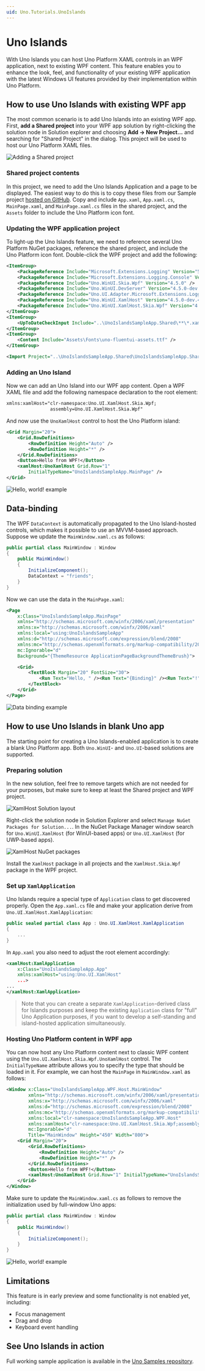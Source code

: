```yaml
---
uid: Uno.Tutorials.UnoIslands
---
```


# Uno Islands

With Uno Islands you can host Uno Platform XAML controls in an WPF application, next to existing WPF content. This feature enables you to enhance the look, feel, and functionality of your existing WPF application with the latest Windows UI features provided by their implementation within Uno Platform.

## How to use Uno Islands with existing WPF app

The most common scenario is to add Uno Islands into an existing WPF app. First, **add a Shared project** into your WPF app solution by right-clicking the solution node in Solution explorer and choosing **Add -> New Project...** and searching for "Shared Project" in the dialog. This project will be used to host our Uno Platform XAML files.

![Adding a Shared project](../Assets/guides/uno-islands/add-shared.png)

### Shared project contents

In this project, we need to add the Uno Islands Application and a page to be displayed. The easiest way to do this is to copy these files from our Sample project [hosted on GitHub](https://github.com/unoplatform/Uno.Samples/tree/master/UI/UnoIslandsSampleApp/UnoIslandsSampleApp.Shared). Copy and include `App.xaml`, `App.xaml.cs`, `MainPage.xaml`, and `MainPage.xaml.cs` files in the shared project, and the `Assets` folder to include the Uno Platform icon font.

### Updating the WPF application project

To light-up the Uno Islands feature, we need to reference several Uno Platform NuGet packages, reference the shared project, and include the Uno Platform icon font. Double-click the WPF project and add the following:

```xml
<ItemGroup>
    <PackageReference Include="Microsoft.Extensions.Logging" Version="5.0.0" />
    <PackageReference Include="Microsoft.Extensions.Logging.Console" Version="5.0.0" />
    <PackageReference Include="Uno.WinUI.Skia.Wpf" Version="4.5.0" />
    <PackageReference Include="Uno.WinUI.DevServer" Version="4.5.0-dev.453" Condition="'$(Configuration)'=='Debug'" />
    <PackageReference Include="Uno.UI.Adapter.Microsoft.Extensions.Logging" Version="4.5.0-dev.453" />
    <PackageReference Include="Uno.WinUI.XamlHost" Version="4.5.0-dev.453" />
    <PackageReference Include="Uno.WinUI.XamlHost.Skia.Wpf" Version="4.5.0-dev.453" />
</ItemGroup>
<ItemGroup>
    <UpToDateCheckInput Include="..\UnoIslandsSampleApp.Shared\**\*.xaml" />
</ItemGroup>
<ItemGroup>
    <Content Include="Assets\Fonts\uno-fluentui-assets.ttf" />
</ItemGroup>

<Import Project="..\UnoIslandsSampleApp.Shared\UnoIslandsSampleApp.Shared.projitems" Label="Shared" />
```

### Adding an Uno Island

Now we can add an Uno Island into our WPF app content. Open a WPF XAML file and add the following namespace declaration to the root element:

```xml
xmlns:xamlHost="clr-namespace:Uno.UI.XamlHost.Skia.Wpf;
                assembly=Uno.UI.XamlHost.Skia.Wpf"
```

And now use the `UnoXamlHost` control to host the Uno Platform island:

```xml
<Grid Margin="20">
    <Grid.RowDefinitions>
        <RowDefinition Height="Auto" />
        <RowDefinition Height="*" />
    </Grid.RowDefinitions>
    <Button>Hello from WPF!</Button>
    <xamlHost:UnoXamlHost Grid.Row="1" 
        InitialTypeName="UnoIslandsSampleApp.MainPage" />
</Grid>
```

![Hello, world! example](../Assets/guides/uno-islands/hello-world.png)

## Data-binding

The WPF `DataContext` is automatically propagated to the Uno Island-hosted controls, which makes it possible to use an MVVM-based approach. Suppose we update the `MainWindow.xaml.cs` as follows:

```csharp
public partial class MainWindow : Window
{
    public MainWindow()
    {
        InitializeComponent();
        DataContext = "friends";
    }
}
```

Now we can use the data in the `MainPage.xaml`:

```xml
<Page
    x:Class="UnoIslandsSampleApp.MainPage"
    xmlns="http://schemas.microsoft.com/winfx/2006/xaml/presentation"
    xmlns:x="http://schemas.microsoft.com/winfx/2006/xaml"
    xmlns:local="using:UnoIslandsSampleApp"
    xmlns:d="http://schemas.microsoft.com/expression/blend/2008"
    xmlns:mc="http://schemas.openxmlformats.org/markup-compatibility/2006"
    mc:Ignorable="d"    
    Background="{ThemeResource ApplicationPageBackgroundThemeBrush}">

    <Grid>
        <TextBlock Margin="20" FontSize="30">
            <Run Text="Hello, " /><Run Text="{Binding}" /><Run Text="!" />
        </TextBlock>
    </Grid>
</Page>
```

![Data binding example](../Assets/guides/uno-islands/hello-friends.png)

## How to use Uno Islands in blank Uno app

The starting point for creating a Uno Islands-enabled application is to create a blank Uno Platform app. Both `Uno.WinUI`- and `Uno.UI`-based solutions are supported.

### Preparing solution

In the new solution, feel free to remove targets which are not needed for your purposes, but make sure to keep at least the Shared project and WPF project.

![XamlHost Solution layout](../Assets/guides/uno-islands/solution-layout.png)

Right-click the solution node in Solution Explorer and select `Manage NuGet Packages for Solution...`. In the NuGet Package Manager window search for `Uno.WinUI.XamlHost` (for WinUI-based apps) or `Uno.UI.XamlHost` (for UWP-based apps).

![XamlHost NuGet packages](../Assets/guides/uno-islands/xamlhost-packages.png)

Install the `XamlHost` package in all projects and the `XamlHost.Skia.Wpf` package in the WPF project.

### Set up `XamlApplication`

Uno Islands require a special type of `Application` class to get discovered properly. Open the `App.xaml.cs` file and make your application derive from `Uno.UI.XamlHost.XamlApplication`:

```csharp
public sealed partial class App : Uno.UI.XamlHost.XamlApplication
{
    ...
}
```

In `App.xaml` you also need to adjust the root element accordingly:

```xml
<xamlHost:XamlApplication
    x:Class="UnoIslandsSampleApp.App"
    xmlns:xamlHost="using:Uno.UI.XamlHost"
    ...>
...
</xamlHost:XamlApplication>
```

> Note that you can create a separate `XamlApplication`-derived class for Islands purposes and keep the existing `Application` class for "full" Uno Application purposes, if you want to develop a self-standing and island-hosted application simultaneously.

### Hosting Uno Platform content in WPF app

You can now host any Uno Platform content next to classic WPF content using the `Uno.UI.XamlHost.Skia.Wpf.UnoXamlHost` control. The `InitialTypeName` attribute allows you to specify the type that should be loaded in it. For example, we can host the `MainPage` in `MainWindow.xaml` as follows:

```xml
<Window x:Class="UnoIslandsSampleApp.WPF.Host.MainWindow"
        xmlns="http://schemas.microsoft.com/winfx/2006/xaml/presentation"
        xmlns:x="http://schemas.microsoft.com/winfx/2006/xaml"
        xmlns:d="http://schemas.microsoft.com/expression/blend/2008"
        xmlns:mc="http://schemas.openxmlformats.org/markup-compatibility/2006"
        xmlns:local="clr-namespace:UnoIslandsSampleApp.WPF.Host"
        xmlns:xamlHost="clr-namespace:Uno.UI.XamlHost.Skia.Wpf;assembly=Uno.UI.XamlHost.Skia.Wpf"
        mc:Ignorable="d"
        Title="MainWindow" Height="450" Width="800">
    <Grid Margin="20">
        <Grid.RowDefinitions>
            <RowDefinition Height="Auto" />
            <RowDefinition Height="*" />
        </Grid.RowDefinitions>
        <Button>Hello from WPF!</Button>
        <xamlHost:UnoXamlHost Grid.Row="1" InitialTypeName="UnoIslandsSampleApp.MainPage" />
    </Grid>
</Window>
```

Make sure to update the `MainWindow.xaml.cs` as follows to remove the initialization used by full-window Uno apps:

```csharp
public partial class MainWindow : Window
{
    public MainWindow()
    {
        InitializeComponent();
    }
}
```

![Hello, world! example](../Assets/guides/uno-islands/hello-world.png)

## Limitations

This feature is in early preview and some functionality is not enabled yet, including:

- Focus management
- Drag and drop
- Keyboard event handling

## See Uno Islands in action

Full working sample application is available in the [Uno Samples repository](https://github.com/unoplatform/Uno.Samples/tree/master/UI).
